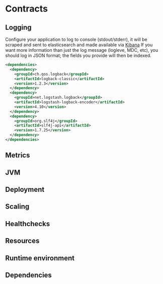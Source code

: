# Contracts

## Logging

Configure your application to log to console (stdout/stderr), it will be scraped and sent to elasticsearch and made available via [Kibana](https://logs.adeo.no)
If you want more information than just the log message (logleve, MDC, etc), you should log in JSON format; the fields you provide will then be indexed.
```pom.xml
<dependencies>
  <dependency>
    <groupId>ch.qos.logback</groupId>
    <artifactId>logback-classic</artifactId>
    <version>1.2.3</version>
  </dependency>
  <dependency>
    <groupId>net.logstash.logback</groupId>
    <artifactId>logstash-logback-encoder</artifactId>
    <version>4.10</version>
  </dependency>
  <dependency>
    <groupId>org.slf4j</groupId>
    <artifactId>slf4j-api</artifactId>
    <version>1.7.25</version>
  </dependency>
</dependencies>
```
## Metrics

## JVM

## Deployment

## Scaling

## Healthchecks

## Resources

## Runtime environment

## Dependencies

